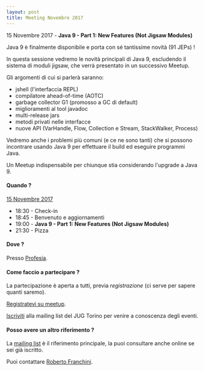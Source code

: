 ```yaml
---
layout: post
title: Meeting Novembre 2017
---
```


15 Novembre 2017 - **Java 9 - Part 1: New Features (Not Jigsaw Modules)**

Java 9 è finalmente disponibile e porta con sé tantissime novità (91 JEPs) !

In questa sessione vedremo le novità principali di Java 9, escludendo il sistema di moduli jigsaw, che verrà presentato in un successivo Meetup.

Gli argomenti di cui si parlerà saranno:

* jshell (l'interfaccia REPL)
* compilatore ahead-of-time (AOTC)
* garbage collector G1 (promosso a GC di default)
* miglioramenti al tool javadoc
* multi-release jars
* metodi privati nelle interfacce
* nuove API (VarHandle, Flow, Collection e Stream, StackWalker, Process)

Vedremo anche i problemi più comuni (e ce ne sono tanti) che si possono incontrare usando Java 9 per effettuare il build ed eseguire programmi Java.

Un Meetup indispensabile per chiunque stia considerando l'upgrade a Java 9.

#### Quando ?

<u>15 Novembre 2017</u>

* 18:30 - Check-in
* 18:45 - Benvenuto e aggiornamenti
* 19:00 - **Java 9 - Part 1: New Features (Not Jigsaw Modules)**
* 21:30 - Pizza

#### Dove ?

Presso [Profesia](/places/profesia/).

#### Come faccio a partecipare ?

La partecipazione è aperta a tutti, previa *registrazione* (ci serve per sapere quanti saremo).

[Registratevi su meetup](https://www.meetup.com/JUGTorino/events/244539265/).

[Iscriviti](/subscribe/) alla mailing list del JUG Torino per venire a conoscenza degli eventi.

#### Posso avere un altro riferimento ?

La [mailing list](https://groups.yahoo.com/groups/it-torino-java-jug) è il riferimento principale,
la puoi consultare anche online se sei già iscritto.

Puoi contattare [Roberto Franchini](/people/robertofranchini/).

